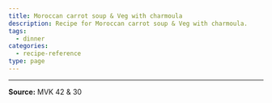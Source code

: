 ```yaml
---
title: Moroccan carrot soup & Veg with charmoula
description: Recipe for Moroccan carrot soup & Veg with charmoula.
tags:
  - dinner
categories:
  - recipe-reference
type: page
---
```


---

**Source:** MVK 42 & 30